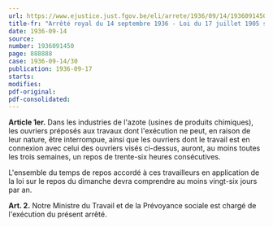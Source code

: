 ```yaml
---
url: https://www.ejustice.just.fgov.be/eli/arrete/1936/09/14/1936091450/justel
title-fr: "Arrêté royal du 14 septembre 1936 - Loi du 17 juillet 1905 sur le repos du dimanche, article 4 - Industrie de l'azote."
date: 1936-09-14
source:
number: 1936091450
page: 888888
case: 1936-09-14/30
publication: 1936-09-17
starts:
modifies:
pdf-original:
pdf-consolidated:
---
```


**Article 1er.** Dans les industries de l'azote (usines de produits chimiques), les ouvriers préposés aux travaux dont l'exécution ne peut, en raison de leur nature, être interrompue, ainsi que les ouvriers dont le travail est en connexion avec celui des ouvriers visés ci-dessus, auront, au moins toutes les trois semaines, un repos de trente-six heures consécutives.

L'ensemble du temps de repos accordé à ces travailleurs en application de la loi sur le repos du dimanche devra comprendre au moins vingt-six jours par an.

**Art. 2.** Notre Ministre du Travail et de la Prévoyance sociale est chargé de l'exécution du présent arrêté.
